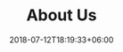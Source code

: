 ---
title: "About Us"
date: 2018-07-12T18:19:33+06:00
bg_image: images/background/page-title.jpg
description : "This is meta description"
layout: "about"
draft: false

###################################### philosophy ####################################
philosophy:
  enable: true
  subtitle: Know About
  title: Our Philosophy
  content: >
    At Up To Par Technologies, our philosophy is rooted in purpose, precision, and people. We believe that great technology is more than just tools — it’s a strategy for empowering businesses and communities to thrive.<br><br>
    Every solution we deliver is shaped by a commitment to excellence, security, and long-term success. We don’t just keep your systems running — we elevate them, ensuring they’re future-ready, efficient, and aligned with your vision.<br><br>
    Whether you’re scaling, modernizing, or building from the ground up, our goal remains the same: to be a partner you can trust — always up to par.
  image: images/about/philosophy.jpg

###################################### ceo ########################################
ceo:
  enable : False
  bg_image : images/about/ceo.jpg
  title : We are efficient to <br> make your business rise
  content : Lorem ipsum dolor sit amet consectetur adipisicing elit sed eiusmod tempor didunt laboris nisi ut aliquip ex commodo consequat. duis aute irure dolor in reprehenderit voluptate velit esse cillum dolore fugiat nulla pariatur.Excepteur sint ocaecat cupidatat non proident sunt culpa qui officia deserunt mollit anim id est laborum.
  signature : images/about/ceo-signature.png
  name : John Doe
  designation : CEO

########################################### Mission ###################################
mission:
  enable: true
  inherit_homepage: false
  subtitle: Our Goal
  title: Company Mission
  content: >
    Our mission at Up To Par Technologies is to simplify, secure, and scale the IT landscape for modern organizations. We exist to be more than a service provider — we are your strategic technology partner.<br><br>
    We’re driven by the belief that reliable, forward-thinking IT is essential for growth. Every solution we deliver is guided by integrity, built for resilience, and designed to empower the people and processes that make your business thrive.
  image: images/banner/about-us-001.jpg
  accordion:
    - title: Our Company Mission
      description: >
        To deliver exceptional IT services and consulting that help our clients operate more efficiently, scale confidently, and innovate boldly — all while keeping technology “up to par.”

    - title: Our Company Vision
      description: >
        To become a trusted leader in technology solutions by building long-term partnerships rooted in excellence, transparency, and measurable impact.

    - title: Our Company Goal
      description: >
        To continuously evolve with emerging technologies and client needs — delivering future-ready infrastructure, support, and security at every stage of growth.
###################################### funfacts ####################################
funfacts:
  enable : False
  bg_image : images/background/cta.jpg
  counter:
  - title : Projects Done
    icon : ti-server # themify icon pack : https://themify.me/themify-icons
    count : 230
    
  - title : Satisfied Clients
    icon : ti-face-smile # themify icon pack : https://themify.me/themify-icons
    count : 789
    
  - title : Cup Of Coffee
    icon : ti-thumb-up # themify icon pack : https://themify.me/themify-icons
    count : 580
    
  - title : Awards Win
    icon : ti-cup # themify icon pack : https://themify.me/themify-icons
    count : 130

########################################### skill ###################################
skill:
  enable : False
  inherit_homepage: False
  subtitle : Our Skills
  title : Why Choose Us
  content: Lorem ipsum dolor sit amet, consectetur adipisicing elit, sed eiusmod tempor incididunt laboris nisi ut aliquip ex ea commodo consequat. <br><br> Duis aute irure dolor in reprehenderit voluptate velit esse cillum dolore fugiat nulla pariatur. Excepteur sint ocaecat cupidatat non proident sunt culpa qui officia deserunt mollit anim id est laborum. sed perspiciatis unde omnisiste natus error sit voluptatem accusantium.doloremque ladantium totam rem aperieaque ipsa quae ab illo inventore.veritatis. et quasi architecto beatae vitae dicta sunt explicabo.
  # funfacts
  funfacts :
  - icon : ti-server # themify icon pack : https://themify.me/themify-icons
    title : Projects Done
    count : 230
    
  - icon : ti-face-smile # themify icon pack : https://themify.me/themify-icons
    title : Satisfied Clients
    count : 789
    
  - icon : ti-thumb-up # themify icon pack : https://themify.me/themify-icons
    title : Cup Of Coffee
    count : 580

  # progressbar
  progressbar : 
  - title : Branding
    progress : 85%
    
  - title : Consulting
    progress : 90%
    
  - title : Business
    progress : 75%
    
  - title : Promotion
    progress : 90%


---